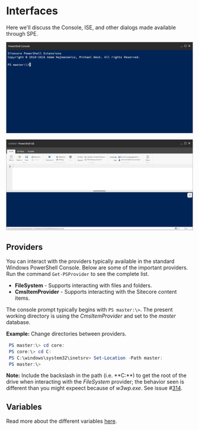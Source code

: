 # Interfaces

Here we'll discuss the Console, ISE, and other dialogs made available through SPE.

![The Sitecore PowerShell Console is a command line interface that many power users find great for quickly running commands.](../.gitbook/assets/cli-empty.png)

![The Sitecore PowerShell ISE is a scripting interface for running commands and authoring scripts.](../.gitbook/assets/ise-empty.png)

## Providers

You can interact with the providers typically available in the standard Windows PowerShell Console. Below are some of the important providers. Run the command `Get-PSProvider` to see the complete list.

* **FileSystem** - Supports interacting with files and folders.
* **CmsItemProvider** - Supports interacting with the Sitecore content items.

The console prompt typically begins with `PS master:\>`. The present working directory is using the _CmsItemProvider_ and set to the _master_ database.

**Example:** Change directories between providers.

```powershell
 PS master:\> cd core:
 PS core:\> cd C:
 PS C:\windows\system32\inetsrv> Set-Location -Path master:
 PS master:\>
```

**Note:** Include the backslash in the path \(i.e. **C:\**\) to get the root of the drive when interacting with the _FileSystem_ provider; the behavior seen is different than you might expeect because of _w3wp.exe_. See issue #[314](https://github.com/SitecorePowerShell/Console/issues/314).

## Variables

Read more about the different variables [here](variables.md).

